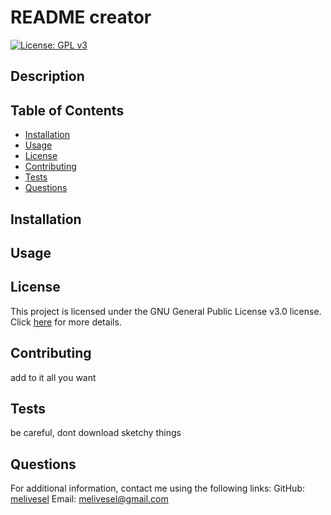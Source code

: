 
# README creator

[![License: GPL v3](https://img.shields.io/badge/License-GPLv3-blue.svg)](https://www.gnu.org/licenses/gpl-3.0)

## Description


## Table of Contents
- [Installation](#installation)
- [Usage](#usage)
- [License](#license)
- [Contributing](#contributing)
- [Tests](#tests)
- [Questions](#questions)

## Installation


## Usage


## License
This project is licensed under the GNU General Public License v3.0 license. Click [here](https://www.gnu.org/licenses/gpl-3.0) for more details.

## Contributing
add to it all you want

## Tests
be careful, dont download sketchy things

## Questions
For additional information, contact me using the following links:
GitHub: [melivesel](https://github.com/melivesel)
Email: melivesel@gmail.com
